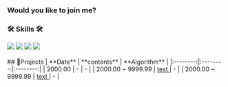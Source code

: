 ### Would you like to join me?


<div>  
<h3>🛠️ Skills 🛠️</h3>  
<img src="https://img.shields.io/badge/Python-3766AB?style=flat-square&logo=Python&logoColor=white"/> 
<img src="https://img.shields.io/badge/CSS-1572B6?style=flat-square&logo=CSS3&logoColor=white"/></a>  
<img src="https://img.shields.io/badge/HTML5-E34F26?style=flat-square&logo=HTML5&logoColor=white"/></a>  
<img src="https://img.shields.io/badge/Mysql-4479A1?style=flat-square&logo=Mysql&Studio&logoColor=white"/></a  
</br>
</br>
</br>
## 🌱Projects
 | **Date** | **contents** | **Algorithm** |
 |:--------:|:--------:|:--------:|
  | 2000.00 | - | - |
  | 2000.00 ~ 9999.99 | <a href="https://"> text </a> | - |
  | 2000.00 ~ 9999.99 | <a href="https://"/> text </a> | - |



</div>
